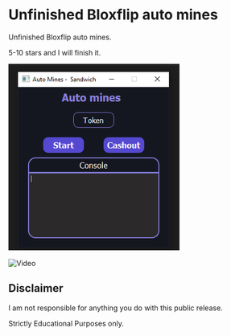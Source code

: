 # Unfinished Bloxflip auto mines


Unfinished Bloxflip auto mines.

5-10 stars and I will finish it.

![Screenshot](preview.png)

![Video](https://streamable.com/jxc3m3)

## Disclaimer
I am not responsible for anything you do with this public release.

Strictly Educational Purposes only.
